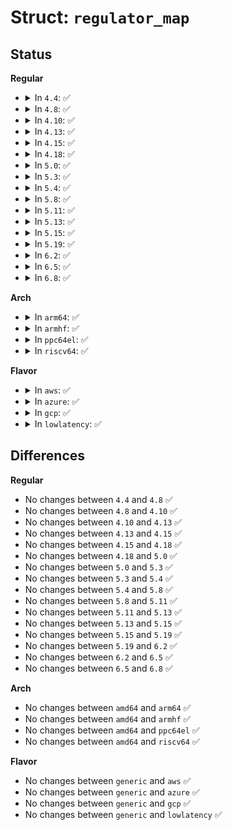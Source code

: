 # Struct: <code>regulator_map</code>

## Status
<b>Regular</b>
<ul>
<li>
<details>
<summary>In <code>4.4</code>: ✅</summary>

```c
struct regulator_map {
    struct list_head list;
    const char *dev_name;
    const char *supply;
    struct regulator_dev *regulator;
};
```
</details>
</li>
<li>
<details>
<summary>In <code>4.8</code>: ✅</summary>

```c
struct regulator_map {
    struct list_head list;
    const char *dev_name;
    const char *supply;
    struct regulator_dev *regulator;
};
```
</details>
</li>
<li>
<details>
<summary>In <code>4.10</code>: ✅</summary>

```c
struct regulator_map {
    struct list_head list;
    const char *dev_name;
    const char *supply;
    struct regulator_dev *regulator;
};
```
</details>
</li>
<li>
<details>
<summary>In <code>4.13</code>: ✅</summary>

```c
struct regulator_map {
    struct list_head list;
    const char *dev_name;
    const char *supply;
    struct regulator_dev *regulator;
};
```
</details>
</li>
<li>
<details>
<summary>In <code>4.15</code>: ✅</summary>

```c
struct regulator_map {
    struct list_head list;
    const char *dev_name;
    const char *supply;
    struct regulator_dev *regulator;
};
```
</details>
</li>
<li>
<details>
<summary>In <code>4.18</code>: ✅</summary>

```c
struct regulator_map {
    struct list_head list;
    const char *dev_name;
    const char *supply;
    struct regulator_dev *regulator;
};
```
</details>
</li>
<li>
<details>
<summary>In <code>5.0</code>: ✅</summary>

```c
struct regulator_map {
    struct list_head list;
    const char *dev_name;
    const char *supply;
    struct regulator_dev *regulator;
};
```
</details>
</li>
<li>
<details>
<summary>In <code>5.3</code>: ✅</summary>

```c
struct regulator_map {
    struct list_head list;
    const char *dev_name;
    const char *supply;
    struct regulator_dev *regulator;
};
```
</details>
</li>
<li>
<details>
<summary>In <code>5.4</code>: ✅</summary>

```c
struct regulator_map {
    struct list_head list;
    const char *dev_name;
    const char *supply;
    struct regulator_dev *regulator;
};
```
</details>
</li>
<li>
<details>
<summary>In <code>5.8</code>: ✅</summary>

```c
struct regulator_map {
    struct list_head list;
    const char *dev_name;
    const char *supply;
    struct regulator_dev *regulator;
};
```
</details>
</li>
<li>
<details>
<summary>In <code>5.11</code>: ✅</summary>

```c
struct regulator_map {
    struct list_head list;
    const char *dev_name;
    const char *supply;
    struct regulator_dev *regulator;
};
```
</details>
</li>
<li>
<details>
<summary>In <code>5.13</code>: ✅</summary>

```c
struct regulator_map {
    struct list_head list;
    const char *dev_name;
    const char *supply;
    struct regulator_dev *regulator;
};
```
</details>
</li>
<li>
<details>
<summary>In <code>5.15</code>: ✅</summary>

```c
struct regulator_map {
    struct list_head list;
    const char *dev_name;
    const char *supply;
    struct regulator_dev *regulator;
};
```
</details>
</li>
<li>
<details>
<summary>In <code>5.19</code>: ✅</summary>

```c
struct regulator_map {
    struct list_head list;
    const char *dev_name;
    const char *supply;
    struct regulator_dev *regulator;
};
```
</details>
</li>
<li>
<details>
<summary>In <code>6.2</code>: ✅</summary>

```c
struct regulator_map {
    struct list_head list;
    const char *dev_name;
    const char *supply;
    struct regulator_dev *regulator;
};
```
</details>
</li>
<li>
<details>
<summary>In <code>6.5</code>: ✅</summary>

```c
struct regulator_map {
    struct list_head list;
    const char *dev_name;
    const char *supply;
    struct regulator_dev *regulator;
};
```
</details>
</li>
<li>
<details>
<summary>In <code>6.8</code>: ✅</summary>

```c
struct regulator_map {
    struct list_head list;
    const char *dev_name;
    const char *supply;
    struct regulator_dev *regulator;
};
```
</details>
</li>
</ul>
<b>Arch</b>
<ul>
<li>
<details>
<summary>In <code>arm64</code>: ✅</summary>

```c
struct regulator_map {
    struct list_head list;
    const char *dev_name;
    const char *supply;
    struct regulator_dev *regulator;
};
```
</details>
</li>
<li>
<details>
<summary>In <code>armhf</code>: ✅</summary>

```c
struct regulator_map {
    struct list_head list;
    const char *dev_name;
    const char *supply;
    struct regulator_dev *regulator;
};
```
</details>
</li>
<li>
<details>
<summary>In <code>ppc64el</code>: ✅</summary>

```c
struct regulator_map {
    struct list_head list;
    const char *dev_name;
    const char *supply;
    struct regulator_dev *regulator;
};
```
</details>
</li>
<li>
<details>
<summary>In <code>riscv64</code>: ✅</summary>

```c
struct regulator_map {
    struct list_head list;
    const char *dev_name;
    const char *supply;
    struct regulator_dev *regulator;
};
```
</details>
</li>
</ul>
<b>Flavor</b>
<ul>
<li>
<details>
<summary>In <code>aws</code>: ✅</summary>

```c
struct regulator_map {
    struct list_head list;
    const char *dev_name;
    const char *supply;
    struct regulator_dev *regulator;
};
```
</details>
</li>
<li>
<details>
<summary>In <code>azure</code>: ✅</summary>

```c
struct regulator_map {
    struct list_head list;
    const char *dev_name;
    const char *supply;
    struct regulator_dev *regulator;
};
```
</details>
</li>
<li>
<details>
<summary>In <code>gcp</code>: ✅</summary>

```c
struct regulator_map {
    struct list_head list;
    const char *dev_name;
    const char *supply;
    struct regulator_dev *regulator;
};
```
</details>
</li>
<li>
<details>
<summary>In <code>lowlatency</code>: ✅</summary>

```c
struct regulator_map {
    struct list_head list;
    const char *dev_name;
    const char *supply;
    struct regulator_dev *regulator;
};
```
</details>
</li>
</ul>

## Differences
<b>Regular</b>
<ul>
<li>
No changes between <code>4.4</code> and <code>4.8</code> ✅
</li>
<li>
No changes between <code>4.8</code> and <code>4.10</code> ✅
</li>
<li>
No changes between <code>4.10</code> and <code>4.13</code> ✅
</li>
<li>
No changes between <code>4.13</code> and <code>4.15</code> ✅
</li>
<li>
No changes between <code>4.15</code> and <code>4.18</code> ✅
</li>
<li>
No changes between <code>4.18</code> and <code>5.0</code> ✅
</li>
<li>
No changes between <code>5.0</code> and <code>5.3</code> ✅
</li>
<li>
No changes between <code>5.3</code> and <code>5.4</code> ✅
</li>
<li>
No changes between <code>5.4</code> and <code>5.8</code> ✅
</li>
<li>
No changes between <code>5.8</code> and <code>5.11</code> ✅
</li>
<li>
No changes between <code>5.11</code> and <code>5.13</code> ✅
</li>
<li>
No changes between <code>5.13</code> and <code>5.15</code> ✅
</li>
<li>
No changes between <code>5.15</code> and <code>5.19</code> ✅
</li>
<li>
No changes between <code>5.19</code> and <code>6.2</code> ✅
</li>
<li>
No changes between <code>6.2</code> and <code>6.5</code> ✅
</li>
<li>
No changes between <code>6.5</code> and <code>6.8</code> ✅
</li>
</ul>
<b>Arch</b>
<ul>
<li>
No changes between <code>amd64</code> and <code>arm64</code> ✅
</li>
<li>
No changes between <code>amd64</code> and <code>armhf</code> ✅
</li>
<li>
No changes between <code>amd64</code> and <code>ppc64el</code> ✅
</li>
<li>
No changes between <code>amd64</code> and <code>riscv64</code> ✅
</li>
</ul>
<b>Flavor</b>
<ul>
<li>
No changes between <code>generic</code> and <code>aws</code> ✅
</li>
<li>
No changes between <code>generic</code> and <code>azure</code> ✅
</li>
<li>
No changes between <code>generic</code> and <code>gcp</code> ✅
</li>
<li>
No changes between <code>generic</code> and <code>lowlatency</code> ✅
</li>
</ul>
